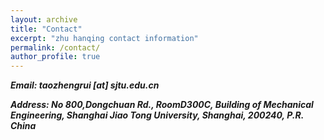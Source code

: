 ```yaml
---
layout: archive
title: "Contact"
excerpt: "zhu hanqing contact information"
permalink: /contact/
author_profile: true
---
```

***Email:
taozhengrui [at] sjtu.edu.cn***

***Address:
No 800,Dongchuan Rd.,
RoomD300C, Building of Mechanical Engineering, 
Shanghai Jiao Tong University, 
Shanghai, 200240, P.R. China***


